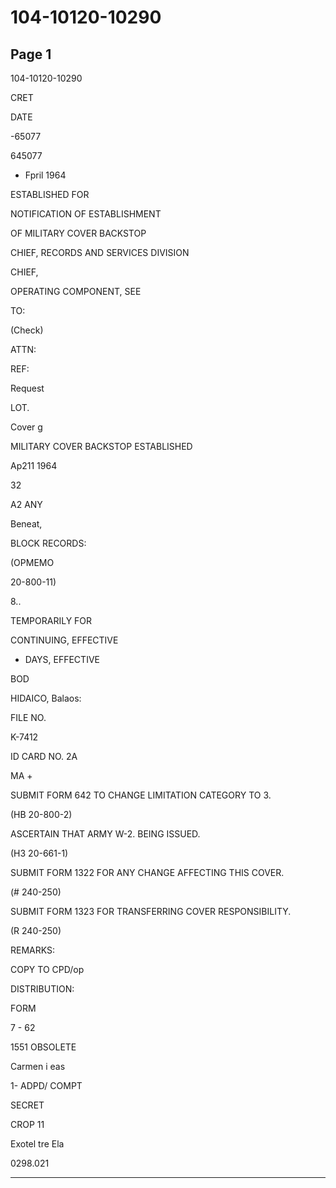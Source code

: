 # 104-10120-10290

## Page 1

104-10120-10290

CRET

DATE

-65077

645077

* Fpril 1964

ESTABLISHED FOR

NOTIFICATION OF ESTABLISHMENT

OF MILITARY COVER BACKSTOP

CHIEF, RECORDS AND SERVICES DIVISION

CHIEF,

OPERATING COMPONENT, SEE

TO:

(Check)

ATTN:

REF:

Request

LOT.

Cover g

MILITARY COVER BACKSTOP ESTABLISHED

Ap211 1964

32

A2 ANY

Beneat,

BLOCK RECORDS:

(OPMEMO

20-800-11)

8..

TEMPORARILY FOR

CONTINUING, EFFECTIVE

- DAYS, EFFECTIVE

BOD

HIDAICO, Balaos:

FILE NO.

K-7412

ID CARD NO. 2A

MA +

SUBMIT FORM 642 TO CHANGE LIMITATION CATEGORY TO 3.

(HB 20-800-2)

ASCERTAIN THAT ARMY W-2. BEING ISSUED.

(H3 20-661-1)

SUBMIT FORM 1322 FOR ANY CHANGE AFFECTING THIS COVER.

(# 240-250)

SUBMIT FORM 1323 FOR TRANSFERRING COVER RESPONSIBILITY.

(R 240-250)

REMARKS:

COPY TO CPD/op

DISTRIBUTION:

FORM

7 - 62

1551 OBSOLETE

Carmen i eas

1- ADPD/ COMPT

SECRET

CROP 11

Exotel tre Ela

0298.021

---

